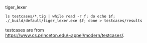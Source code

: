 tiger\_lexer

`ls testcases/*.tig | while read -r f; do echo $f; ./_build/default/tiger_lexer.exe $f; done > testcases/results`

testcases are from <https://www.cs.princeton.edu/~appel/modern/testcases/>.
